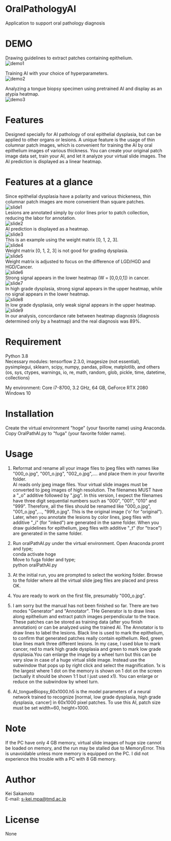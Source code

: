 # OralPathologyAI
Application to support oral pathology diagnosis
 
# DEMO
Drawing guidelines to extract patches containing epithelium.  
![demo1](https://user-images.githubusercontent.com/38546255/133545516-4c359c4a-b98a-4a4e-a2b7-8275e496f31c.png)
  
Training AI with your choice of hyperparameters.  
![demo2](https://user-images.githubusercontent.com/38546255/133545910-ea9e61e8-d52c-40dc-84f0-c62559243e67.png) 
  
Analyzing a tongue biopsy specimen using pretrained AI and display as an atypia heatmap.  
![demo3](https://user-images.githubusercontent.com/38546255/133545972-8a668f40-b9a1-4d1c-8e50-4c2a06911df5.png)

# Features
Designed specially for AI pathology of oral epithelial dysplasia, but can be applied to other organs or lesions. A unique feature is the usage of thin columnar patch images, which is convenient for training the AI by oral epithelium images of various thickness. 
You can create your original patch image data set, train your AI, and let it analyze your virtual slide images. The AI prediction is displayed as a linear heatmap.  

# Features at a glance
Since epithelial dysplasia have a polarity and various thickeness, thin columnar patch images are more convenient than square patches.  
![slide1](https://user-images.githubusercontent.com/38546255/135052671-d540c58e-5e3c-4702-a788-7183939de318.png)  
Lesions are annotated simply by color lines prior to patch collection, reducing the labor for annotation.  
![slide2](https://user-images.githubusercontent.com/38546255/135054602-33c0d365-9eb4-43b4-9bf1-fc5e640e886a.png)  
AI prediction is displayed as a heatmap.  
![slide3](https://user-images.githubusercontent.com/38546255/135054618-104baa3e-5295-4acd-a8c9-bc94fd864f99.png)  
This is an example using the weight matrix [0, 1, 2, 3].  
![slide4](https://user-images.githubusercontent.com/38546255/135054629-880a7c78-8950-400e-9c73-30eb64546755.png)  
Weight matrix [0, 1, 2, 3] is not good for grading dysplasia.  
![slide5](https://user-images.githubusercontent.com/38546255/135054635-5a488f38-44df-4ab8-9171-08e7a83051d3.png)  
Weight matrix is adjusted to focus on the difference of LGD/HGD and HGD/Cancer.  
![slide6](https://user-images.githubusercontent.com/38546255/135054659-2fbf7b43-fe79-4b51-a58b-f22b93067332.png)  
Strong signal appears in the lower heatmap (W = [0,0,0,1]) in cancer.  
![slide7](https://user-images.githubusercontent.com/38546255/135054670-d49dd737-646b-486c-a6fc-202a538ca6d5.png)  
In high grade dysplasia, strong signal appears in the upper heatmap, while no signal appears in the lower heatmap.  
![slide8](https://user-images.githubusercontent.com/38546255/135054677-59e9ddb4-71c2-431e-b543-697882d6d590.png)  
In low grade dysplasia, only weak signal appears in the upper heatmap.  
![slide9](https://user-images.githubusercontent.com/38546255/135054700-3e100596-67f8-4180-b907-a965d0d61fcf.png)  
In our analysis, concordance rate between heatmap diagnosis (diagnosis determined only by a heatmap) and the real diagnosis was 89%.  



 
# Requirement
Python 3.8  
Necessary modules: tensorflow 2.3.0, imagesize (not essential), pysimplegui, sklearn, scipy, numpy, pandas, pillow, matplotlib, and others (os, sys, ctypes, warnings, io, re, math, random, glob, pickle, time, datetime, collections)
 
My environment: 
Core i7-8700, 3.2 GHz, 64 GB, GeForce RTX 2080
Windows 10

# Installation
Create the virtual environment "hoge" (your favorite name) using Anaconda.
Copy OralPathAI.py to "fuga" (your favorite folder name).

# Usage
1. Reformat and rename all your image files to jpeg files with names like "000_o.jpg", "001_o.jpg", "002_o.jpg",.... and place them in your favorite folder.   
AI reads only jpeg image files. Your virtual slide images must be converted to jpeg images of high resolution. The filenames MUST have a "_o" additive followed by ".jpg".
In this version, I expect the filenames have three digit sequential numbers such as "000", "001", "010" and "999". Therefore, all the files should be renamed like "000_o.jpg", "001_o.jpg",..., "999_o.jpg".
This is the original image ('o' for "original"). Later, when you annotate the lesions by color lines, jpeg files with additive "_i" (for "inked") are generated in the same folder.
When you draw guidelines for epithelium, jpeg files with additive "_t" (for "trace") are generated in the same folder.  

2. Run oralPathAI.py under the virtual environment.
Open Anaconda promt and type;  
conda activate hoge  
Move to fuga folder and type;  
python oralPathAI.py  

3. At the initial run, you are prompted to select the working folder. Browse to the folder where all the virtual slide jpeg files are placed and press OK.

4. You are ready to work on the first file, presumably "000_o.jpg".

5. I am sorry but the manual has not been finished so far. There are two modes "Generator" and "Annotator". THe Generator is to draw lines along epithelium and extract patch images perpendicular to the trace.
These patches can be stored as training data (after you finish annotation) or can be analyzed using the trained AI. The Annotator is to draw lines to label the lesions.
Black line is used to mark the epithelium, to confirm that generated patches really contain epithelium. Red, green blue lines mark three different lesions.
In my case, I used blue to mark cancer, red to mark high grade dysplasia and green to mark low grade dysplasia.You can enlarge the image by a wheel turn but this can be very slow in case of a huge virtual slide image.
Instead use the subwindow that pops up by right click and select the magnification. 1x is the largest where 1 dot on the memory is shown on 1 dot on the screen (actually it should be shown 1:1 but I just used x1).
You can enlarge or reduce on the subwindow by wheel turn.    

6. AI_tongueBiopsy_60x1000.h5 is the model parameters of a neural network trained to recognize [normal, low grade dysplasia, high grade dysplasia, cancer] in 60x1000 pixel patches.
To use this AI, patch size must be set width=60, height=1000. 
 
# Note
If the PC have only 4 GB memory, virtual slide images of huge size cannot be loaded on memory, and the run may be stalled due to MemoryError.
This is unavoidable unless more memory is equipped on the PC. I did not experience this trouble with a PC with 8 GB memory.   

# Author
Kei Sakamoto  
E-mail: s-kei.mpa@tmd.ac.jp
 
# License
None
